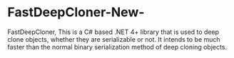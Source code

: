 # FastDeepCloner-New-
FastDeepCloner, This is a C# based .NET 4+ library that is used to deep clone objects, whether they are serializable or not. It intends to be much faster than the normal binary serialization method of deep cloning objects.
